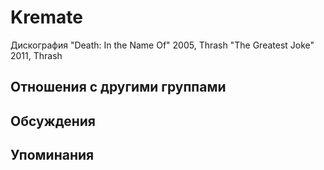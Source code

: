 # Kremate

Дискография
"Death: In the Name Of" 2005, Thrash
"The Greatest Joke" 2011, Thrash

## Отношения с другими группами


## Обсуждения


## Упоминания

